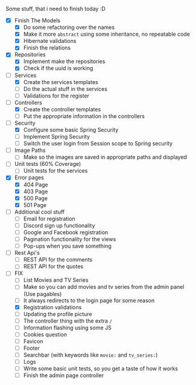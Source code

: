Some stuff, that i need to finish today :D
- [X] Finish The Models
  - [X] Do some refactoring over the names
  - [X] Make it more `abstract` using some inheritance, no repeatable code
  - [X] Hibernate validations
  - [X] Finish the relations
- [X] Repositories
  - [X] Implement make the repositories
  - [X] Check if the uuid is working
- [ ] Services
  - [X] Create the services templates
  - [ ] Do the actual stuff in the services
  - [ ] Validations for the register
- [ ] Controllers
  - [X] Create the controller templates
  - [ ] Put the appropriate information in the controllers
- [ ] Security
  - [X] Configure some basic Spring Security 
  - [ ] Implement Spring Security
  - [ ] Switch the user login from Session scope to Spring security
- [ ] Image Paths
  - [ ] Make so the images are saved in appropriate paths and displayed 
- [ ] Unit tests (60% Coverage)
  - [ ] Unit tests for the services
- [X] Error pages
  - [X] 404 Page
  - [X] 403 Page
  - [X] 500 Page
  - [X] 501 Page
- [ ] Additional cool stuff
  - [ ] Email for registration
  - [ ] Discord sign up functionality
  - [ ] Google and Facebook registration
  - [ ] Pagination functionality for the views
  - [ ] Pop-ups when you save something
- [ ] Rest Api's
  - [ ] REST API for the comments
  - [ ] REST API for the quotes
- [ ] FIX
  - [ ] List Movies and TV Series
  - [ ] Make so you can add movies and tv series from the admin panel (Use pagables)
  - [ ] It always redirects to the login page for some reason
  - [X] Registration validations
  - [ ] Updating the profile picture
  - [ ] The controller thing with the extra `/`
  - [ ] Information flashing using some JS
  - [ ] Cookies question
  - [ ] Favicon
  - [ ] Footer
  - [ ] Searchbar (with keywords like `movie:` and `tv_series:`)
  - [ ] Logs 
  - [ ] Write some basic unit tests, so you get a taste of how it works
  - [ ] Finish the admin page controller 